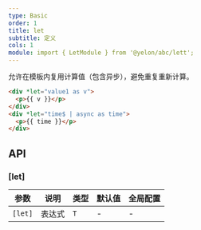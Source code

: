 ```yaml
---
type: Basic
order: 1
title: let
subtitle: 定义
cols: 1
module: import { LetModule } from '@yelon/abc/lett';
---
```


允许在模板内复用计算值（包含异步），避免重复重新计算。

```html
<div *let="value1 as v">
  <p>{{ v }}</p>
</div>
<div *let="time$ | async as time">
  <p>{{ time }}</p>
</div>
```

## API

### [let]

| 参数 | 说明 | 类型 | 默认值 | 全局配置 |
|----|----|----|-----|------|
| `[let]` | 表达式 | `T` | - | - |
